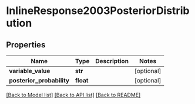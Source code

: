 # InlineResponse2003PosteriorDistribution

## Properties
Name | Type | Description | Notes
------------ | ------------- | ------------- | -------------
**variable_value** | **str** |  | [optional] 
**posterior_probability** | **float** |  | [optional] 

[[Back to Model list]](../README.md#documentation-for-models) [[Back to API list]](../README.md#documentation-for-api-endpoints) [[Back to README]](../README.md)


